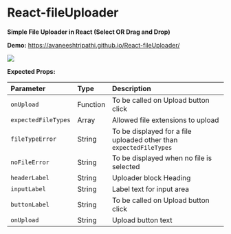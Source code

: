 # React-fileUploader
**Simple File Uploader in React (Select OR Drag and Drop)**

**Demo:** https://avaneeshtripathi.github.io/React-fileUploader/

![](https://raw.githubusercontent.com/avaneeshtripathi/misc/master/images/fileUploader.png)

**Expected Props:**

| Parameter | Type | Description |
| :-------- | :--- | :---------- |
| `onUpload` | Function | To be called on Upload button click |
| `expectedFileTypes` | Array <string> | Allowed file extensions to upload |
| `fileTypeError` | String | To be displayed for a file uploaded other than `expectedFileTypes` |
| `noFileError` | String | To be displayed when no file is selected |
| `headerLabel` | String | Uploader block Heading |
| `inputLabel` | String | Label text for input area |
| `buttonLabel` | String | To be called on Upload button click |
| `onUpload` | String | Upload button text |

